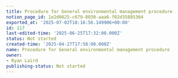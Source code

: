 ```yaml
---
title: Procedure for General environmental management procedure
notion_page_id: 1e2d6625-c679-8030-aaa6-f02d35885364
exported_at: '2025-07-02T18:16:56.149906+00:00'
id: 117
last-edited-time: '2025-06-25T17:32:00.000Z'
status: Not started
created-time: '2025-04-27T17:58:00.000Z'
name: Procedure for General environmental management procedure
owner:
- Ryan Laird
publishing-status: Not started
---
```


<!-- Unsupported block type: table_of_contents -->

<!-- Unsupported block type: unsupported -->

